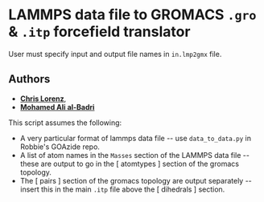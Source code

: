 #  LAMMPS data file to GROMACS `.gro` & `.itp` forcefield translator

User must specify input and output file names in `in.lmp2gmx` file. 

## Authors 
* **[Chris Lorenz](chris.lorenz@kcl.ac.uk)**, 
* **[Mohamed Ali al-Badri](mohamed.al-badri@kcl.ac.uk)**

This script assumes the following: 

* A very particular format of lammps data file -- use `data_to_data.py` in Robbie's GOAzide repo.
* A list of atom names in the `Masses` section of the LAMMPS data file -- these are output to go in the [ atomtypes ] section of the gromacs topology.
* The [ pairs ] section of the gromacs topology are output separately -- insert this in the main `.itp` file above the [ dihedrals ] section.

